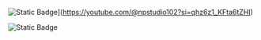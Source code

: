 ![Static Badge](https://img.shields.io/badge/Youtube-black-blue)](https://youtube.com/@npstudio102?si=qhz6z1_KFta6tZHI) 

![Static Badge](https://img.shields.io/badge/Hi%20Everyone-cyan)



